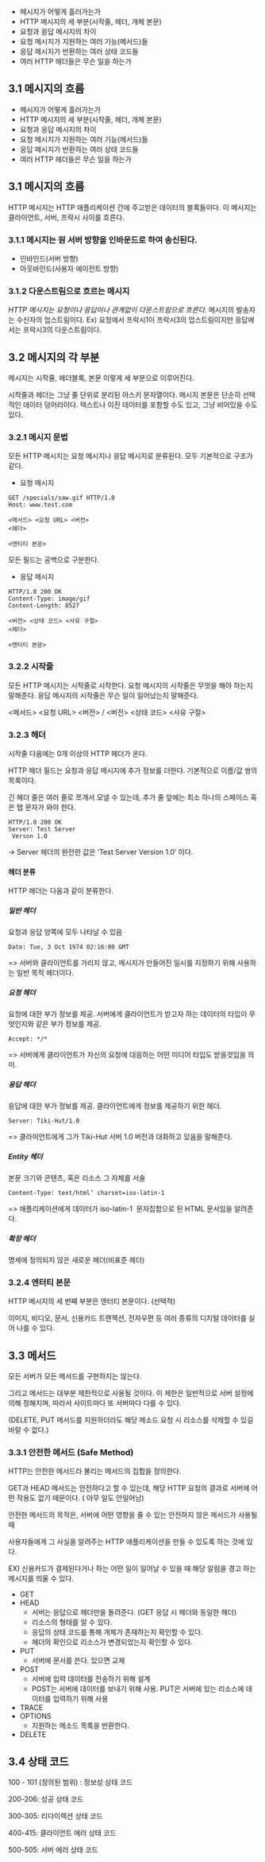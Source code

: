 * 메시지가 어떻게 흘러가는가
* HTTP 메시지의 세 부분(시작줄, 헤더, 개체 본문)
* 요청과 응답 메시지의 차이
* 요청 메시지가 지원하는 여러 기능(메서드)들
* 응답 메시지가 반환하는 여러 상태 코드들
* 여러 HTTP 헤더들은 무슨 일을 하는가

## 3.1 메시지의 흐름
* 메시지가 어떻게 흘러가는가
* HTTP 메시지의 세 부분(시작줄, 헤더, 개체 본문)
* 요청과 응답 메시지의 차이
* 요청 메시지가 지원하는 여러 기능(메서드)들
* 응답 메시지가 반환하는 여러 상태 코드들
* 여러 HTTP 헤더들은 무슨 일을 하는가

## 3.1 메시지의 흐름

HTTP 메시지는 HTTP 애플리케이션 간에 주고받은 데이터의 블록들이다. 이 메시지는 클라이언트, 서버, 프락시 사이를 흐른다.

### 3.1.1 메시지는 원 서버 방향을 인바운드로 하여 송신된다. 

* 인바인드(서버 방향)
* 아웃바인드(사용자 에이전트 방향)

### 3.1.2 다운스트림으로 흐르는 메시지

*HTTP 메시지는 요청이나 응답이나 관계없이 다운스트림으로 흐른다.* 메시지의 발송자는 수신자의 업스트림이다. 
Ex) 요청에서 프락시1이 프락시3의 업스트림이지만 응답에서는 프락시3의 다운스트림이다.

## 3.2 메시지의 각 부분

메시지는 시작줄, 헤더블록, 본문 이렇게 세 부분으로 이루어진다.


시작줄과 헤더는 그냥 줄 단위로 분리된 아스키 문자열이다. 
메시지 본문은 단순히 선택적인 데이터 덩어리이다. 텍스트나 이진 데이터를 포함할 수도 있고, 그냥 비어있을 수도 있다.

### 3.2.1 메시지 문법

모든 HTTP 메시지는 요청 메시지나 응답 메시지로 분류된다. 모두 기본적으로 구조가 같다.

- 요청 메시지 

```
GET /specials/saw.gif HTTP/1.0
Host: www.test.com

<메서드> <요청 URL> <버전>
<헤더>

<엔티티 본문>

```

모든 필드는 공백으로 구분한다. 

- 응답 메시지

 ```
HTTP/1.0 200 OK
Content-Type: image/gif
Content-Length: 8527

<버전> <상태 코드> <사유 구절>
<헤더>

<엔터티 본문>
```

### 3.2.2 시작줄

모든 HTTP 메시지는 시작줄로 시작한다. 요청 메시지의 시작줄은 무엇을 해야 하는지 말해준다. 응답 메시지의 시작줄은 무슨 일이 일어났는지 말해준다. 

<메서드> <요청 URL> <버전> / <버전> <상태 코드> <사유 구절>

### 3.2.3 헤더

시작줄 다음에는 0개 이상의 HTTP 헤더가 온다. 

HTTP 헤더 필드는 요청과 응답 메시지에 추가 정보를 더한다.  기본적으로 이름/값 쌍의 목록이다. 

긴 헤더 줄은 여러 줄로 쪼개서 모낼 수 있는데, 추가 줄 앞에는 최소 하나의 스페이스 혹은 탭 문자가 와야 한다.

```
HTTP/1.0 200 OK
Server: Test Server
 Verson 1.0
```

-> Server 헤더의 완전한 값은 ‘Test Server Version 1.0’ 이다. 

#### 헤더 분류

HTTP 헤더는 다음과 같이 분류한다.

##### 일반 헤더

요청과 응답 양쪽에 모두 나타날 수 있음 

```
Date: Tue, 3 Oct 1974 02:16:00 GMT
```

=> 서버와 클라이언트를 가리지 않고, 메시지가 만들어진 일시를 지정하기 위해 사용하는 일반 목적 헤더이다. 

##### 요청 헤더

요청에 대한 부가 정보를 제공. 서버에게 클라이언트가 받고자 하는 데이터의 타입이 무엇인지와 같은 부가 정보를 제공.

```
Accept: */*
```

=> 서버에게 클라이언트가 자신의 요청에 대응하는 어떤 미디어 타입도 받을것임을 의미. 

##### 응답 헤더

응답에 대한 부가 정보를 제공. 클라이언트에게 정보를 제공하기 위한 헤더.

```
Server: Tiki-Hut/1.0
```

=> 클라이언트에게 그가 Tiki-Hut 서버 1.0 버전과 대화하고 있음을 말해준다. 

##### Entity 헤더

본문 크기와 콘텐츠, 혹은 리소스 그 자체를 서술

```
Content-Type: text/html’ charset=iso-latin-1
```

=> 애플리케이션에게 데이터가  iso-latin-1  문자집합으로 된  HTML 문서임을 알려준다.

##### 확장 헤더

명세에 정의되지 않은 새로운 헤더(비표준 헤더)

### 3.2.4 엔터티 본문

HTTP 메시지의 세 번째 부분은 엔터티 본문이다. (선택적) 

이미지, 비디오, 문서, 신용카드 트랜젝션, 전자우편 등 여러 종류의 디지털 데이터를 실어 나를 수 있다. 

## 3.3 메서드

모든 서버가 모든 메서드를 구현하지는 않는다. 

그리고 메서드는 대부분 제한적으로 사용될 것이다. 이 제한은 일반적으로 서버 설정에 의해 정해지며, 따라서 사이트마다 또 서버마다 다를 수 있다. 

(DELETE, PUT 메서드를 지원하더라도 해당 메소드 요청 시 리소스를 삭제할 수 있길 바랄 수 없다.)

### 3.3.1 안전한 메서드 (Safe Method)

HTTP는 안전한 메서드라 불리는 메서드의 집합을 정의한다. 

GET과 HEAD 메서드는 안전하다고 할 수 있는데, 해당 HTTP 요청의 결과로 서버에 어떤 작용도 없기 때문이다. ( 아무 일도 안일어남)

안전한 메서드의 목적은, 서버에 어떤 영향을 줄 수 있는 안전하지 않은 메서드가 사용될 때 

사용자들에게 그 사실을 알려주는  HTTP 애플리케이션을 만들 수 있도록 하는 것에 있다.

EX) 신용카드가 결제된다거나 하는 어떤 일이 일어날 수 있을 때 해당 알림을 경고 하는 메시지를 띄울 수 있다. 

* GET
* HEAD
    * 서버는 응답으로 헤더만을 돌려준다. (GET 응답 시 헤더와 동일한 헤더)
    * 리소스의 형태를 알 수 있다.
    * 응답의 상태 코드를 통해 개체가 존재하는지 확인할 수 있다.
    * 헤더의 확인으로 리소스가 변경되었는지 확인할 수 있다.
* PUT
    * 서버에 문서를 쓴다. 있으면 교체
* POST
    * 서버에 입력 데이터를 전송하기 위해 설계 
    * POST는 서버에 데이터를 보내기 위해 사용. PUT은 서버에 있는 리소스에 데이터를 입력하기 위해 사용
* TRACE
* OPTIONS
    * 지원하는 메소드 목록을 반환한다.
* DELETE

## 3.4 상태 코드

100 - 101 (정의된 범위) :  정보성 상태 코드

200-206: 성공 상태 코드

300-305: 리다이렉션 상태 코드

400-415: 클라이언트 에러 상태 코드

500-505: 서버 에러 상태 코드
